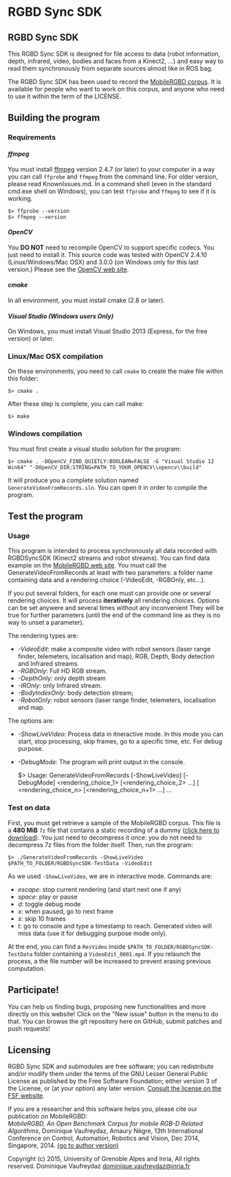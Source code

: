 # RGBD Sync SDK

## RGBD Sync SDK

This RGBD Sync SDK is designed for file access to data (robot information, depth, infrared, video, bodies and faces from a Kinect2, ...) and easy way to read them synchronously
from separate sources almost like in ROS bag. 

The RGBD Sync SDK has been used to record the [MobileRGBD corpus](http://MobileRGBD.inrialpes.fr/). It is available for people who want
to work on this corpus, and anyone who need to use it within the term of the LICENSE.

## Building the program

### Requirements

#### *ffmpeg*

You must install [ffmpeg](https://www.ffmpeg.org/) version 2.4.7 (or later) to your computer in a way you can call `ffprobe` and `ffmpeg` from
the command line. For older version, please read KnownIssues.md.
In a command shell (even in the standard cmd.exe shell on Windows), you can test `ffprobe` and `ffmpeg` to see if it is working.

    $> ffprobe --version  
    $> ffmpeg --version

#### *OpenCV*

You **DO NOT** need to recompile OpenCV to support specific codecs. You just need to install it. This source code
was tested with OpenCV 2.4.10 (Linux/Windows/Mac OSX) and 3.0.0 (on Windows only for this last version.) Please see the [OpenCV web site](http://opencv.org).

#### *cmake*

In all environment, you must install cmake (2.8 or later).

#### *Visual Studio (Windows users Only)*

On Windows, you must install Visual Studio 2013 (Express, for the free version) or later.

### Linux/Mac OSX compilation

On these environments, you need to call `cmake` to create the make file within this folder:

    $> cmake .

After these step is complete, you can call make:

    $> make

### Windows compilation

You must first create a visual studio solution for the program:

    $> cmake . -DOpenCV_FIND_QUIETLY:BOOLEAN=FALSE -G "Visual Studio 12 Win64" "-DOpenCV_DIR:STRING=PATH_TO_YOUR_OPENCV\\opencv\\build"

It will produce you a complete solution named `GenerateVideoFromRecords.sln`. You can open it in order to compile the program.

## Test the program

### Usage

This program is intended to process synchronously all data recorded with RGBDSyncSDK (Kinect2 streams and robot streams). You can find data example on the [MobileRGBD web site](http://MobileRGBD.inrialpes.fr).
You must call the GenerateVideoFromRecords at least with two parameters: a folder name containing data and a rendering choice (-VideoEdit, -RGBOnly, etc...).

If you put several folders, for each one must can provide one or several rendering choices.
It will process **iteratively** all rendering choices. Options can be set anywere
 and several times without any inconvenient
They will be true for further parameters (until the end of the command line as they is no way to unset a parameter).

The rendering types are:
+ *-VideoEdit*: make a composite video with robot sensors (laser range finder, telemeters, localisation and map), RGB, Depth, Body detection and Infrared streams.
+ *-RGBOnly*: Full HD RGB stream.
+ *-DepthOnly*: only depth stream
+ *-IROnly*: only Infrared stream.
+ *-BodyIndexOnly*: body detection stream;
+ *-RobotOnly*: robot sensors (laser range finder, telemeters, localisation and map.

The options are:
+ *-ShowLiveVideo*: Process data in itneractive mode. In this mode you can start, stop processing, skip frames, go to a specific time, etc. For debug purpose.
+ *-DebugMode*: The program will print output in the console. 

    $> Usage: GenerateVideoFromRecords [-ShowLiveVideo] [-DebugMode] <folder1> <rendering_choice_1> [<rendering_choice_2> ...] [<folder2> <rendering_choice_n> [<rendering_choice_n+1> ...] ...
    
### Test on data

First, you must get retrieve a sample of the MobileRGBD corpus. This file is a **480 MiB** `7z` file that contains a static recording of a dummy ([click here to download](http://mobilergbd.inrialpes.fr/RGBDSyncSDK-TestData.7z)).
You just need to decompress it once: you do not need to decompress 7z files from the folder itself. Then, run the program:

    $> ./GenerateVideoFromRecords -ShowLiveVideo $PATH_TO_FOLDER/RGBDSyncSDK-TestData -VideoEdit

As we used `-ShowLiveVideo`, we are in interactive mode. Commands are:
- _escape_: stop current rendering (and start next one if any)
- _space_:  play or pause
- _d_: toggle debug mode
- _x_: when paused, go to next frame
- _s_: skip 10 frames
- _t_: go to console and type a timestamp to reach. Generated video will miss data (use it for debugging purpose mode only).

At the end, you can find a `ResVideo` inside `$PATH_TO_FOLDER/RGBDSyncSDK-TestData` folder containing a `VideoEdit_0001.mp4`. If you relaunch the process, a the file number will be increased to prevent erasing previous computation.
  
## Participate!

You can help us finding bugs, proposing new functionalities and more directly on this website! Click on the "New issue" button in the menu to do that.
You can browse the git repository here on GitHub, submit patches and push requests!

## Licensing

RGBD Sync SDK and submodules are free software; you can redistribute and/or modify them under the terms of the GNU Lesser General Public License as published by the Free Software Foundation; either version 3 of the License, or (at your option) any later version.
[Consult the license on the FSF website](http://www.gnu.org/licenses/lgpl-3.0.txt).

If you are a researcher and this software helps you, please cite our publication on MobileRGBD:  
*MobileRGBD, An Open Benchmark Corpus for mobile RGB-D Related Algorithms*, Dominique Vaufreydaz, Amaury N&egrave;gre,
13th International Conference on Control, Automation, Robotics and Vision, Dec 2014, Singapore, 2014. [(go to author version)](https://hal.inria.fr/hal-01095667)

Copyright (c) 2015, University of Grenoble Alpes and Inria, All rights reserved.
Dominique Vaufreydaz <dominique.vaufreydaz@inria.fr> 


